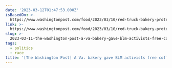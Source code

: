 ```yaml
---
date: '2023-03-12T01:47:53.000Z'
isBasedOn: >-
  https://www.washingtonpost.com/food/2023/03/10/red-truck-bakery-protests-warrenton
link: >-
  https://www.washingtonpost.com/food/2023/03/10/red-truck-bakery-protests-warrenton
slug: >-
  2023-03-11-the-washington-post-a-va-bakery-gave-blm-activists-free-coffee-then-cam
tags:
  - politics
  - race
title: '[The Washington Post] A Va. bakery gave BLM activists free coffee. Then cam'
---
```


